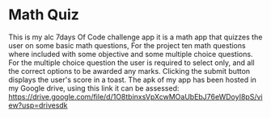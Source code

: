 # Math Quiz 
 This is my alc 7days Of Code challenge app it is a math app that quizzes the user on some basic math questions,
 For the project ten math questions where included with some objective and some multiple choice questions. 
 For the multiple choice question the user is required to select only, and all the correct options to be awarded
 any marks. Clicking the submit button displays the user's score in a toast. 
 The apk of my app has been hosted in my Google drive, using this link it can be assessed:
 https://drive.google.com/file/d/1O8tbinxsVpXcwMOaUbEbJ76eWDoyI8pS/view?usp=drivesdk

